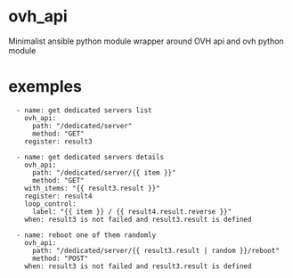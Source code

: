 <!--
<meta name="google-site-verification" content="U8lM812DV554z25tlR6uJ11lHSqBYu8gmDgp3GS8OHs" />
<meta name="google-site-verification" content="DJIgbTdY6cUvC-kNPsRlGH3iqJtYj6bRewbcKh1fE44" />
-->
# ovh_api
Minimalist ansible python module wrapper around OVH api and ovh python module

# exemples

      - name: get dedicated servers list
        ovh_api:
          path: "/dedicated/server"
          method: "GET"
        register: result3

      - name: get dedicated servers details
        ovh_api:
          path: "/dedicated/server/{{ item }}"
          method: "GET"
        with_items: "{{ result3.result }}"
        register: result4
        loop_control:
          label: "{{ item }} / {{ result4.result.reverse }}"
        when: result3 is not failed and result3.result is defined

      - name: reboot one of them randomly
        ovh_api:
          path: "/dedicated/server/{{ result3.result | random }}/reboot"
          method: "POST"
        when: result3 is not failed and result3.result is defined


